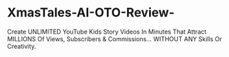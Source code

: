 # XmasTales-AI-OTO-Review-
Create UNLIMITED YouTube Kids Story Videos In Minutes That Attract MILLIONS Of Views, Subscribers &amp; Commissions... WITHOUT ANY Skills Or Creativity.
